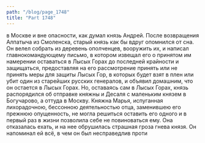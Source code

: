 ```yaml
---
path: "/blog/page_1748"
title: "Part 1748"
---
```


 в Москве и вне опасности, как думал князь Андрей.
После возвращения Алпатыча из Смоленска, старый князь как бы вдруг опомнился от сна. Он велел собрать из деревень ополченцев, вооружить их, и написал главнокомандующему письмо, в котором извещал его о принятом им намерении оставаться в Лысых Горах до последней крайности и защищаться, предоставляя на его рассмотрение принять или не принять меры для защиты Лысых Гор, в которых будет взят в плен или убит один из старейших русских генералов, и объявил домашним, что он остается в Лысых Горах.
Но, оставаясь сам в Лысых Горах, князь распорядился об отправке княжны и Десаля с маленьким князем в Богучарово, а оттуда в Москву. Княжна Марья, испуганная лихорадочною, бессонною деятельностью отца, заменившею его прежнюю опущенность, не могла решиться оставить его одного и в первый раз в жизни позволила себе не повиноваться ему. Она отказалась ехать, и на нее обрушилась страшная гроза гнева князя. Он напоминал ей всё, в чем он был несправедлив проти
